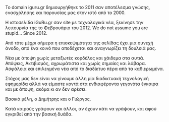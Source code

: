 Το domain iguru.gr δημιουργήθηκε το 2011 σαν αποτέλεσμα γνώσης, ενασχόλησης και παρουσίας μας στον ιστό από το 2000.

Η ιστοσελίδα iGuRu.gr σαν site με τεχνολογικά νέα, ξεκίνησε την λειτουργία της το Φεβρουάριο του 2012.
We do not assume you are stupid… Since 2012.

Από τότε μέχρι σήμερα η επισκεψιμότητα της σελίδας έχει μια συνεχή άνοδο, από ένα κοινό που αποδέχεται και αναγνωρίζει τη δουλειά μας.

Νέα με άποψη χωρίς μεταξωτές κορδέλες και χάιδεμα στα αυτιά. Απόψεις, Ακτιβισμός, αχρωμάτιστα και χωρίς σημαίες και λάβαρα. Ασφάλεια και επιλεγμένα νέα από το διαδίκτυο πέρα από τα καθιερωμένα.

Στόχος μας δεν είναι να γίνουμε άλλη μία διαδικτυακή τεχνολογική εφημερίδα αλλά να είμαστε κοντά στα ενδιαφέροντα γεγονότα έγκαιρα και με άποψη, ακόμα κι αν δεν αρέσει.

Βασικά μέλη, ο Δημήτρης και ο Γιώργος.

Κατά καιρούς γράφουν και άλλοι, αν έχουν κάτι να γράψουν, και αφού εγκριθεί από την βασική δυάδα.

